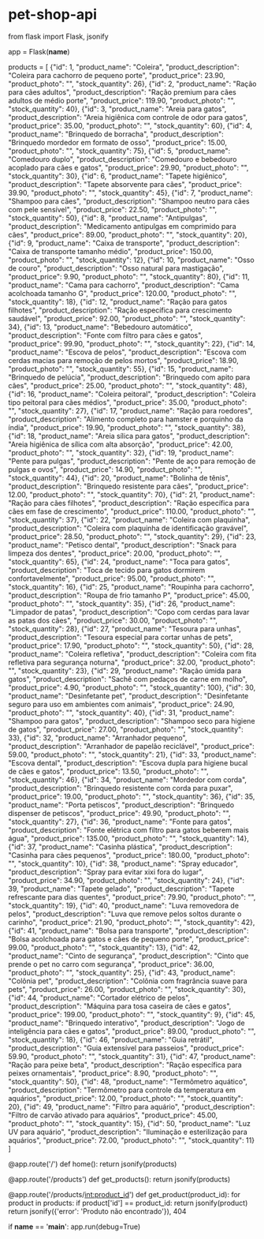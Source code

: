 # pet-shop-api

from flask import Flask, jsonify

app = Flask(__name__)

products = [
    {"id": 1, "product_name": "Coleira", "product_description": "Coleira para cachorro de pequeno porte", "product_price": 23.90, "product_photo": "", "stock_quantity": 26},
    {"id": 2, "product_name": "Ração para cães adultos", "product_description": "Ração premium para cães adultos de médio porte", "product_price": 119.90, "product_photo": "", "stock_quantity": 40},
    {"id": 3, "product_name": "Areia para gatos", "product_description": "Areia higiênica com controle de odor para gatos", "product_price": 35.00, "product_photo": "", "stock_quantity": 60},
    {"id": 4, "product_name": "Brinquedo de borracha", "product_description": "Brinquedo mordedor em formato de osso", "product_price": 15.00, "product_photo": "", "stock_quantity": 75},
    {"id": 5, "product_name": "Comedouro duplo", "product_description": "Comedouro e bebedouro acoplado para cães e gatos", "product_price": 29.90, "product_photo": "", "stock_quantity": 30},
    {"id": 6, "product_name": "Tapete higiênico", "product_description": "Tapete absorvente para cães", "product_price": 39.90, "product_photo": "", "stock_quantity": 45},
    {"id": 7, "product_name": "Shampoo para cães", "product_description": "Shampoo neutro para cães com pele sensível", "product_price": 22.50, "product_photo": "", "stock_quantity": 50},
    {"id": 8, "product_name": "Antipulgas", "product_description": "Medicamento antipulgas em comprimido para cães", "product_price": 89.00, "product_photo": "", "stock_quantity": 20},
    {"id": 9, "product_name": "Caixa de transporte", "product_description": "Caixa de transporte tamanho médio", "product_price": 150.00, "product_photo": "", "stock_quantity": 12},
    {"id": 10, "product_name": "Osso de couro", "product_description": "Osso natural para mastigação", "product_price": 9.90, "product_photo": "", "stock_quantity": 80},
    {"id": 11, "product_name": "Cama para cachorro", "product_description": "Cama acolchoada tamanho G", "product_price": 120.00, "product_photo": "", "stock_quantity": 18},
    {"id": 12, "product_name": "Ração para gatos filhotes", "product_description": "Ração específica para crescimento saudável", "product_price": 92.00, "product_photo": "", "stock_quantity": 34},
    {"id": 13, "product_name": "Bebedouro automático", "product_description": "Fonte com filtro para cães e gatos", "product_price": 99.90, "product_photo": "", "stock_quantity": 22},
    {"id": 14, "product_name": "Escova de pelos", "product_description": "Escova com cerdas macias para remoção de pelos mortos", "product_price": 18.90, "product_photo": "", "stock_quantity": 55},
    {"id": 15, "product_name": "Brinquedo de pelúcia", "product_description": "Brinquedo com apito para cães", "product_price": 25.00, "product_photo": "", "stock_quantity": 48},
    {"id": 16, "product_name": "Coleira peitoral", "product_description": "Coleira tipo peitoral para cães médios", "product_price": 35.00, "product_photo": "", "stock_quantity": 27},
    {"id": 17, "product_name": "Ração para roedores", "product_description": "Alimento completo para hamster e porquinho da índia", "product_price": 19.90, "product_photo": "", "stock_quantity": 38},
    {"id": 18, "product_name": "Areia sílica para gatos", "product_description": "Areia higiênica de sílica com alta absorção", "product_price": 42.00, "product_photo": "", "stock_quantity": 32},
    {"id": 19, "product_name": "Pente para pulgas", "product_description": "Pente de aço para remoção de pulgas e ovos", "product_price": 14.90, "product_photo": "", "stock_quantity": 44},
    {"id": 20, "product_name": "Bolinha de tênis", "product_description": "Brinquedo resistente para cães", "product_price": 12.00, "product_photo": "", "stock_quantity": 70},
    {"id": 21, "product_name": "Ração para cães filhotes", "product_description": "Ração específica para cães em fase de crescimento", "product_price": 110.00, "product_photo": "", "stock_quantity": 37},
    {"id": 22, "product_name": "Coleira com plaquinha", "product_description": "Coleira com plaquinha de identificação gravável", "product_price": 28.50, "product_photo": "", "stock_quantity": 29},
    {"id": 23, "product_name": "Petisco dental", "product_description": "Snack para limpeza dos dentes", "product_price": 20.00, "product_photo": "", "stock_quantity": 65},
    {"id": 24, "product_name": "Toca para gatos", "product_description": "Toca de tecido para gatos dormirem confortavelmente", "product_price": 95.00, "product_photo": "", "stock_quantity": 16},
    {"id": 25, "product_name": "Roupinha para cachorro", "product_description": "Roupa de frio tamanho P", "product_price": 45.00, "product_photo": "", "stock_quantity": 35},
    {"id": 26, "product_name": "Limpador de patas", "product_description": "Copo com cerdas para lavar as patas dos cães", "product_price": 30.00, "product_photo": "", "stock_quantity": 28},
    {"id": 27, "product_name": "Tesoura para unhas", "product_description": "Tesoura especial para cortar unhas de pets", "product_price": 17.90, "product_photo": "", "stock_quantity": 50},
    {"id": 28, "product_name": "Coleira refletiva", "product_description": "Coleira com fita refletiva para segurança noturna", "product_price": 32.00, "product_photo": "", "stock_quantity": 23},
    {"id": 29, "product_name": "Ração úmida para gatos", "product_description": "Sachê com pedaços de carne em molho", "product_price": 4.90, "product_photo": "", "stock_quantity": 100},
    {"id": 30, "product_name": "Desinfetante pet", "product_description": "Desinfetante seguro para uso em ambientes com animais", "product_price": 24.90, "product_photo": "", "stock_quantity": 40},
    {"id": 31, "product_name": "Shampoo para gatos", "product_description": "Shampoo seco para higiene de gatos", "product_price": 27.00, "product_photo": "", "stock_quantity": 33},
    {"id": 32, "product_name": "Arranhador pequeno", "product_description": "Arranhador de papelão reciclável", "product_price": 59.00, "product_photo": "", "stock_quantity": 21},
    {"id": 33, "product_name": "Escova dental", "product_description": "Escova dupla para higiene bucal de cães e gatos", "product_price": 13.50, "product_photo": "", "stock_quantity": 46},
    {"id": 34, "product_name": "Mordedor com corda", "product_description": "Brinquedo resistente com corda para puxar", "product_price": 19.00, "product_photo": "", "stock_quantity": 36},
    {"id": 35, "product_name": "Porta petiscos", "product_description": "Brinquedo dispenser de petiscos", "product_price": 49.90, "product_photo": "", "stock_quantity": 27},
    {"id": 36, "product_name": "Fonte para gatos", "product_description": "Fonte elétrica com filtro para gatos beberem mais água", "product_price": 135.00, "product_photo": "", "stock_quantity": 14},
    {"id": 37, "product_name": "Casinha plástica", "product_description": "Casinha para cães pequenos", "product_price": 180.00, "product_photo": "", "stock_quantity": 10},
    {"id": 38, "product_name": "Spray educador", "product_description": "Spray para evitar xixi fora do lugar", "product_price": 34.90, "product_photo": "", "stock_quantity": 24},
    {"id": 39, "product_name": "Tapete gelado", "product_description": "Tapete refrescante para dias quentes", "product_price": 79.90, "product_photo": "", "stock_quantity": 19},
    {"id": 40, "product_name": "Luva removedora de pelos", "product_description": "Luva que remove pelos soltos durante o carinho", "product_price": 21.90, "product_photo": "", "stock_quantity": 42},
    {"id": 41, "product_name": "Bolsa para transporte", "product_description": "Bolsa acolchoada para gatos e cães de pequeno porte", "product_price": 99.00, "product_photo": "", "stock_quantity": 13},
    {"id": 42, "product_name": "Cinto de segurança", "product_description": "Cinto que prende o pet no carro com segurança", "product_price": 36.00, "product_photo": "", "stock_quantity": 25},
    {"id": 43, "product_name": "Colônia pet", "product_description": "Colônia com fragrância suave para pets", "product_price": 26.00, "product_photo": "", "stock_quantity": 30},
    {"id": 44, "product_name": "Cortador elétrico de pelos", "product_description": "Máquina para tosa caseira de cães e gatos", "product_price": 199.00, "product_photo": "", "stock_quantity": 9},
    {"id": 45, "product_name": "Brinquedo interativo", "product_description": "Jogo de inteligência para cães e gatos", "product_price": 89.00, "product_photo": "", "stock_quantity": 18},
    {"id": 46, "product_name": "Guia retrátil", "product_description": "Guia extensível para passeios", "product_price": 59.90, "product_photo": "", "stock_quantity": 31},
    {"id": 47, "product_name": "Ração para peixe beta", "product_description": "Ração específica para peixes ornamentais", "product_price": 8.90, "product_photo": "", "stock_quantity": 50},
    {"id": 48, "product_name": "Termômetro aquático", "product_description": "Termômetro para controle da temperatura em aquários", "product_price": 12.00, "product_photo": "", "stock_quantity": 20},
    {"id": 49, "product_name": "Filtro para aquário", "product_description": "Filtro de carvão ativado para aquários", "product_price": 45.00, "product_photo": "", "stock_quantity": 15},
    {"id": 50, "product_name": "Luz UV para aquário", "product_description": "Iluminação e esterilização para aquários", "product_price": 72.00, "product_photo": "", "stock_quantity": 11}
]

@app.route('/')
def home():
    return jsonify(products)

@app.route('/products')
def get_products():
    return jsonify(products)

@app.route('/products/<int:product_id>')
def get_product(product_id):
    for product in products:
        if product['id'] == product_id:
            return jsonify(product)
    return jsonify({'error': 'Produto não encontrado'}), 404

if __name__ == '__main__':
    app.run(debug=True)

